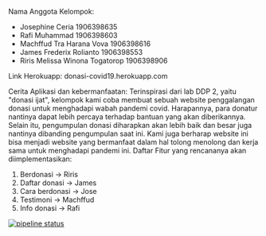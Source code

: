 Nama Anggota Kelompok:

- Josephine Ceria 				1906398635	
- Rafi Muhammad 					1906398603	
- Machffud Tra Harana Vova 		1906398616	
- James Frederix Rolianto 		1906398553	
- Riris Melissa Winona Togatorop	1906398906


Link Herokuapp:
donasi-covid19.herokuapp.com

Cerita Aplikasi dan kebermanfaatan:
	Terinspirasi dari lab DDP 2, yaitu "donasi ijat", kelompok kami coba membuat sebuah website penggalangan donasi untuk menghadapi wabah pandemi covid. Harapannya, para donatur nantinya dapat lebih percaya terhadap bantuan yang akan diberikannya. Selain itu, pengumpulan donasi diharapkan akan lebih baik dan besar juga nantinya dibanding pengumpulan saat ini. Kami juga berharap website ini bisa menjadi website yang bermanfaat dalam hal tolong menolong dan kerja sama untuk menghadapi pandemi ini.
Daftar Fitur yang rencananya akan diimplementasikan:

1. 	Berdonasi -> Riris
2. 	Daftar donasi ->  James
3. 	Cara berdonasi -> Jose
4. 	Testimoni -> Machffud
5. 	Info donasi -> Rafi

[![pipeline status](https://gitlab.com/rafimuhammad01/donasi-covid19-ppw-kel12/badges/master/pipeline.svg)](https://gitlab.com/rafimuhammad01/donasi-covid19-ppw-kel12/commits/master)
